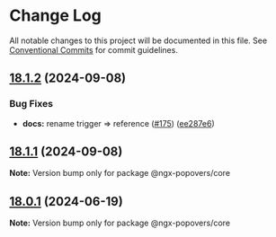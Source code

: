 # Change Log

All notable changes to this project will be documented in this file.
See [Conventional Commits](https://conventionalcommits.org) for commit guidelines.

## [18.1.2](https://github.com/al-march/ngx-popovers/compare/v18.1.1...v18.1.2) (2024-09-08)

### Bug Fixes

- **docs:** rename trigger => reference ([#175](https://github.com/al-march/ngx-popovers/issues/175)) ([ee287e6](https://github.com/al-march/ngx-popovers/commit/ee287e633c29f9bf3890938f9a75a0bb25fae692))

## [18.1.1](https://github.com/al-march/ngx-popovers/compare/v18.1.0...v18.1.1) (2024-09-08)

**Note:** Version bump only for package @ngx-popovers/core

## [18.0.1](https://github.com/al-march/ngx-popovers/compare/v18.0.0...v18.0.1) (2024-06-19)

**Note:** Version bump only for package @ngx-popovers/core
